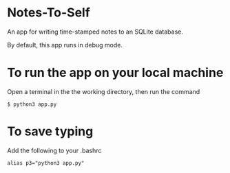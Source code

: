 # Notes-To-Self

An app for writing time-stamped notes to an SQLite database.

By default, this app runs in debug mode.

# To run the app on your local machine

Open a terminal in the the working directory, then run the command

```
$ python3 app.py

```

# To save typing

Add the following to your .bashrc

```
alias p3="python3 app.py"

```
